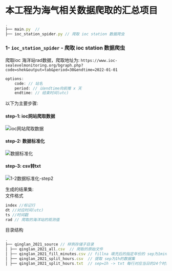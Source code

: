 # 本工程为海气相关数据爬取的汇总项目  
```js
.  
├── main.py  // 
├── ioc_station_spider.py // 爬取 ioc station 数据爬虫
```
### 1- `ioc_station_spider` - 爬取 ioc station 数据爬虫  
爬取ioc 海洋站rad数据，爬取地址为: `https://www.ioc-sealevelmonitoring.org/bgraph.php?code=shek&output=tab&period=30&endtime=2022-01-01`  
```js 
options: 
    code: // 站名
    period: // 以endtime向前推 x 天
    endtime: // 结束时间(utc)
```
以下为主要步骤:
#### step-1: ioc网站爬取数据
![ioc网站爬取数据](http://assets.processon.com/chart_image/626a4eb2079129397f2466dc.png)
#### step-2: 数据标准化
![数据标准化](http://assets.processon.com/chart_image/626a55490e3e742d461d95b5.png)
#### step-3: csv转txt
![1-2数据标准化-step2](http://assets.processon.com/chart_image/626a5905f346fb6712a98171.png)

生成的结果集:  
文件格式

```js
index //标记行
dt //对应时间(utc)
ts //时间戳
rad // 爬取的海洋站的观测值
```
目录结构
```js
.  
├── qinglan_2021_source // 样例存储子目录
│ ├── qinglan_2021_all.csv  // 爬取的原始文件
│ ├── qinglan_2021_fill_minutes.csv // fillna 填充后的指定年份的 sep为1min 数据集
│ ├── qinglan_2021_split_hours.csv  // 提取 sep为1h的数据集
│ ├── qinglan_2021_split_hours.txt  // sep=1h -> txt 每行对应当日的24个时刻的数据
```
